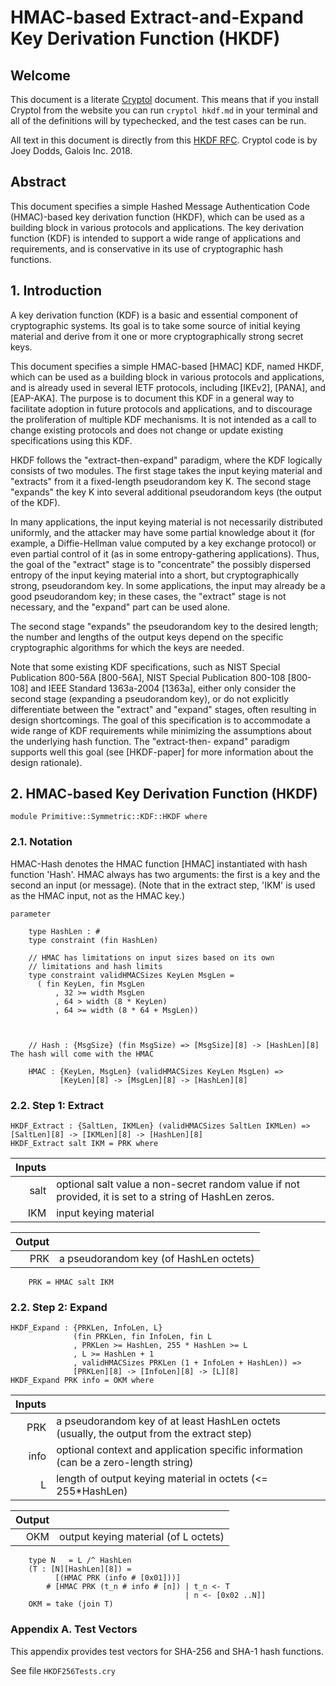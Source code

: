<!---
 - @copyright Galois, Inc.
 - @author Aaron Tomb
 --->
# HMAC-based Extract-and-Expand Key Derivation Function (HKDF)

## Welcome

This document is a literate [Cryptol](https://cryptol.net/) document. This means that if you install Cryptol from the website you can run ```cryptol hkdf.md``` in your terminal and all of the definitions will by typechecked, and the test cases can be run.

All text in this document is directly from this [HKDF RFC](https://tools.ietf.org/html/rfc5869). Cryptol code is by Joey Dodds, Galois Inc. 2018.

## Abstract

This document specifies a simple Hashed Message Authentication Code
(HMAC)-based key derivation function (HKDF), which can be used as a
building block in various protocols and applications.  The key
derivation function (KDF) is intended to support a wide range of
applications and requirements, and is conservative in its use of
cryptographic hash functions.

## 1.  Introduction
A key derivation function (KDF) is a basic and essential component of
cryptographic systems.  Its goal is to take some source of initial
keying material and derive from it one or more cryptographically
strong secret keys.

This document specifies a simple HMAC-based [HMAC] KDF, named HKDF,
which can be used as a building block in various protocols and
applications, and is already used in several IETF protocols,
including [IKEv2], [PANA], and [EAP-AKA].  The purpose is to document
this KDF in a general way to facilitate adoption in future protocols
and applications, and to discourage the proliferation of multiple KDF
mechanisms.  It is not intended as a call to change existing
protocols and does not change or update existing specifications using
this KDF.

HKDF follows the "extract-then-expand" paradigm, where the KDF
logically consists of two modules.  The first stage takes the input
keying material and "extracts" from it a fixed-length pseudorandom
key K.  The second stage "expands" the key K into several additional
pseudorandom keys (the output of the KDF).

In many applications, the input keying material is not necessarily
distributed uniformly, and the attacker may have some partial
knowledge about it (for example, a Diffie-Hellman value computed by a
key exchange protocol) or even partial control of it (as in some
entropy-gathering applications).  Thus, the goal of the "extract"
stage is to "concentrate" the possibly dispersed entropy of the input
keying material into a short, but cryptographically strong,
pseudorandom key.  In some applications, the input may already be a
good pseudorandom key; in these cases, the "extract" stage is not
necessary, and the "expand" part can be used alone.

The second stage "expands" the pseudorandom key to the desired
length; the number and lengths of the output keys depend on the
specific cryptographic algorithms for which the keys are needed.

Note that some existing KDF specifications, such as NIST Special
Publication 800-56A [800-56A], NIST Special Publication 800-108
[800-108] and IEEE Standard 1363a-2004 [1363a], either only consider
the second stage (expanding a pseudorandom key), or do not explicitly
differentiate between the "extract" and "expand" stages, often
resulting in design shortcomings.  The goal of this specification is
to accommodate a wide range of KDF requirements while minimizing the
assumptions about the underlying hash function.  The "extract-then-
expand" paradigm supports well this goal (see [HKDF-paper] for more
information about the design rationale).

## 2. HMAC-based Key Derivation Function (HKDF)

```cryptol
module Primitive::Symmetric::KDF::HKDF where
```

### 2.1.  Notation

HMAC-Hash denotes the HMAC function [HMAC] instantiated with hash
function 'Hash'.  HMAC always has two arguments: the first is a key
and the second an input (or message).  (Note that in the extract
step, 'IKM' is used as the HMAC input, not as the HMAC key.)


```cryptol
parameter

    type HashLen : #
    type constraint (fin HashLen)

    // HMAC has limitations on input sizes based on its own
    // limitations and hash limits
    type constraint validHMACSizes KeyLen MsgLen =
      ( fin KeyLen, fin MsgLen
          , 32 >= width MsgLen
          , 64 > width (8 * KeyLen)
          , 64 >= width (8 * 64 + MsgLen))



    // Hash : {MsgSize} (fin MsgSize) => [MsgSize][8] -> [HashLen][8] The hash will come with the HMAC

    HMAC : {KeyLen, MsgLen} (validHMACSizes KeyLen MsgLen) =>
           [KeyLen][8] -> [MsgLen][8] -> [HashLen][8]
```

### 2.2.  Step 1: Extract

```cryptol
HKDF_Extract : {SaltLen, IKMLen} (validHMACSizes SaltLen IKMLen) => [SaltLen][8] -> [IKMLen][8] -> [HashLen][8]
HKDF_Extract salt IKM = PRK where
```

| Inputs  |                                                                                                           |
|--------:|-----------------------------------------------------------------------------------------------------------|
|  salt   | optional salt value a non-secret random value if not provided, it is set to a string of HashLen zeros.    |
|  IKM    | input keying material                                                                                     |

| Output |                                        |
|-------:|----------------------------------------|
| PRK    | a pseudorandom key (of HashLen octets) |

```cryptol
    PRK = HMAC salt IKM
```

### 2.2.  Step 2: Expand

```cryptol
HKDF_Expand : {PRKLen, InfoLen, L}
              (fin PRKLen, fin InfoLen, fin L
              , PRKLen >= HashLen, 255 * HashLen >= L
              , L >= HashLen + 1
              , validHMACSizes PRKLen (1 + InfoLen + HashLen)) =>
              [PRKLen][8] -> [InfoLen][8] -> [L][8]
HKDF_Expand PRK info = OKM where
```
| Inputs  |                                                                                                           |
|--------:|-----------------------------------------------------------------------------------------------------------|
|  PRK    | a pseudorandom key of at least HashLen octets (usually, the output from the extract step)                 |
|  info   | optional context and application specific information (can be a zero-length string)                       |
|  L      | length of output keying material in octets (<= 255*HashLen)

| Output |                                        |
|-------:|----------------------------------------|
| OKM    |  output keying material (of L octets)  |

```cryptol
    type N   = L /^ HashLen
    (T : [N][HashLen][8]) =
          [(HMAC PRK (info # [0x01]))]
        # [HMAC PRK (t_n # info # [n]) | t_n <- T
                                       | n <- [0x02 ..N]]
    OKM = take (join T)
```

### Appendix A.  Test Vectors

This appendix provides test vectors for SHA-256 and SHA-1 hash
   functions.

See file ```HKDF256Tests.cry```

